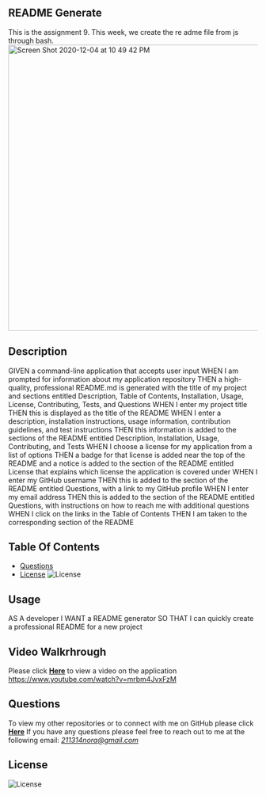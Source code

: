 ## README Generate
 This is the assignment 9. This week, we create the re
adme file from js through bash.
<img width="578" alt="Screen Shot 2020-12-04 at 10 49 42 PM" src="https://user-images.githubusercontent.com/59670255/101233048-c5147500-3683-11eb-8cef-50a9a6e47b91.png">
  ## Description
GIVEN a command-line application that accepts user input
WHEN I am prompted for information about my application repository
THEN a high-quality, professional README.md is generated with the title of my project and sections entitled Description, Table of Contents, Installation, Usage, License, Contributing, Tests, and Questions
WHEN I enter my project title
THEN this is displayed as the title of the README
WHEN I enter a description, installation instructions, usage information, contribution guidelines, and test instructions
THEN this information is added to the sections of the README entitled Description, Installation, Usage, Contributing, and Tests
WHEN I choose a license for my application from a list of options
THEN a badge for that license is added near the top of the README and a notice is added to the section of the README entitled License that explains which license the application is covered under
WHEN I enter my GitHub username
THEN this is added to the section of the README entitled Questions, with a link to my GitHub profile
WHEN I enter my email address
THEN this is added to the section of the README entitled Questions, with instructions on how to reach me with additional questions
WHEN I click on the links in the Table of Contents
THEN I am taken to the corresponding section of the README

  ## Table Of Contents

  - [Questions](#Questions)
  - [License](#License)
  ![License](https://img.shields.io/badge/License%3A-MIT-darkgreen.svg)
 

## Usage
AS A developer
I WANT a README generator
SO THAT I can quickly create a professional README for a new project

  ## Video Walkrhrough
  Please click  **[Here](https://www.youtube.com/watch?v=mrbm4JvxFzM)** to view a video on the application
  https://www.youtube.com/watch?v=mrbm4JvxFzM
  ## Questions
  To view my other repositories or to connect with me on GitHub please click **[Here](https://github.com/chensun113}/)**
  If you have any questions please feel free to reach out to me at the following email: *211314nora@gmail.com*
  ## License
  ![License](https://img.shields.io/badge/License%3A-MIT-darkgreen.svg)
  
